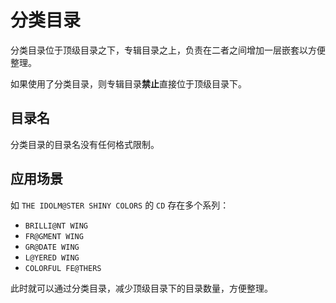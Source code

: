 # 分类目录

分类目录位于顶级目录之下，专辑目录之上，负责在二者之间增加一层嵌套以方便整理。

如果使用了分类目录，则专辑目录**禁止**直接位于顶级目录下。

## 目录名

分类目录的目录名没有任何格式限制。

## 应用场景

如 `THE IDOLM@STER SHINY COLORS` 的 `CD` 存在多个系列：

- `BRILLI@NT WING`
- `FR@GMENT WING`
- `GR@DATE WING`
- `L@YERED WING`
- `COLORFUL FE@THERS`

此时就可以通过分类目录，减少顶级目录下的目录数量，方便整理。
